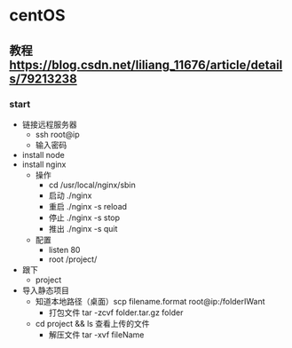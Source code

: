 # centOS

## 教程 https://blog.csdn.net/liliang_11676/article/details/79213238

### start
- 链接远程服务器
    + ssh root@ip
    + 输入密码
- install node
- install nginx
    + 操作
        * cd /usr/local/nginx/sbin
        * 启动 ./nginx
        * 重启 ./nginx -s reload
        * 停止 ./nginx -s stop
        * 推出 ./nginx -s quit 
    + 配置
        * listen 80
        * root /project/
- 跟下
    + project
- 导入静态项目
    + 知道本地路径（桌面）scp filename.format root@ip:/folderIWant
        * 打包文件 tar -zcvf folder.tar.gz folder
    + cd project && ls 查看上传的文件
        * 解压文件 tar -xvf fileName
